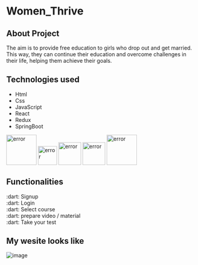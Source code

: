 # Women_Thrive
<h2>About Project</h2>
<p>The aim is to provide free education to girls who drop out and get married. This way, they can continue their education and overcome challenges in their life, helping them achieve their goals.</p>
<h2>Technologies used</h2>
<ul>
  <li>Html</li>
  <li>Css</li>
  <li>JavaScript</li>
  <li>React</li>
  <li>Redux</li>
  <li>SpringBoot</li>
</ul>
<div>
  <img style="width:80px"src="https://cdn3d.iconscout.com/3d/free/thumb/free-html-5728485-4781249.png?f=webp" alt="error"/>
  <img style="width:50px"src="https://upload.wikimedia.org/wikipedia/commons/thumb/d/d5/CSS3_logo_and_wordmark.svg/1200px-CSS3_logo_and_wordmark.svg.png" alt="error"/>
  <img style="width:60px"src="https://www.freepnglogos.com/uploads/javascript-png/png-javascript-badge-picture-8.png" alt="error"/>
  <img style="width:60px"src="https://ionicframework.com/docs/icons/logo-react-icon.png" alt="error"/>
  <img style="width:80px"src="https://logodix.com/logo/1614302.png" alt="error"/>
</div>
<h2>Functionalities</h2>
 :dart: Signup <br>
 :dart: Login <br>
 :dart: Select course<br>
 :dart: prepare video / material<br>
 :dart: Take your test 

 <h2>My wesite looks like</h2>

 ![image](https://github.com/pavanipavani/Women_Thrive/blob/main/Screenshot%20from%202023-07-29%2013-42-38.png)

